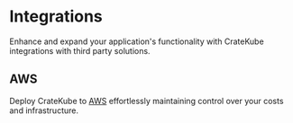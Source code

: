 # Integrations

Enhance and expand your application's functionality with CrateKube integrations with third party solutions. 

## AWS

Deploy CrateKube to [AWS](https://aws.amazon.com/) effortlessly maintaining control over your costs and infrastructure. 
